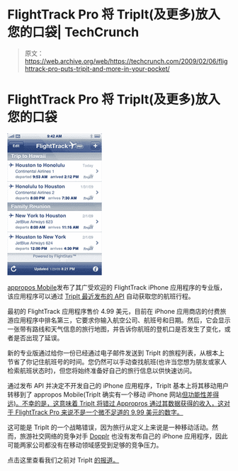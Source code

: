 # FlightTrack Pro 将 TripIt(及更多)放入您的口袋| TechCrunch

> 原文：<https://web.archive.org/web/https://techcrunch.com/2009/02/06/flighttrack-pro-puts-tripit-and-more-in-your-pocket/>

# FlightTrack Pro 将 TripIt(及更多)放入您的口袋

![](img/547b7994b4962afec17e21004174940a.png)

[appropos Mobile](https://web.archive.org/web/20230305161628/http://www.approposmobile.com/)发布了其广受欢迎的 FlightTrack iPhone 应用程序的专业版，该应用程序可以通过 [TripIt 最近发布的 API](https://web.archive.org/web/20230305161628/https://techcrunch.com/2009/01/26/tripit-launches-an-api-travel-sites-please-use-it/) 自动获取您的航班行程。

最初的 FlightTrack 应用程序售价 4.99 美元，目前在 iPhone 应用商店的付费旅游应用程序中排名第三，它要求你输入航空公司、航班号和日期。然后，它会显示一张带有路线和天气信息的旅行地图，并告诉你航班的登机口是否发生了变化，或者是否出现了延误。

新的专业版通过给你一份已经通过电子邮件发送到 TripIt 的旅程列表，从根本上节省了你记住航班号的时间。您仍然可以手动查找航班(也许当您想为朋友或家人检索航班状态时)，但您将始终准备好自己的旅行信息以供快速访问。

通过发布 API 并决定不开发自己的 iPhone 应用程序，TripIt 基本上将其移动用户转移到了 appropos Mobile(TripIt 确实有一个移动 iPhone 网站[但功能性差得远)。不幸的是，这意味着 TripIt 将错过 Appropros 通过其数据获得的收入，这对于 FlightTrack Pro 来说不是一个微不足道的 9.99 美元的数字。](https://web.archive.org/web/20230305161628/https://techcrunch.com/2008/04/07/tripit-goes-even-more-mobile/)

这可能是 TripIt 的一个战略错误，因为旅行从定义上来说是一种移动活动。然而，旅游社交网络的竞争对手 [Dopplr](https://web.archive.org/web/20230305161628/http://www.dopplr.com/) 也没有发布自己的 iPhone 应用程序，因此可能两家公司都没有在移动领域感受到足够的竞争压力。

点击这里查看我们之前对 TripIt [的报道。](https://web.archive.org/web/20230305161628/http://search.beta.techcrunch.com/query.php?s=tripit)